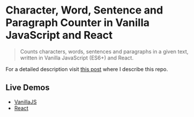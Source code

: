# Character, Word, Sentence and Paragraph Counter in Vanilla JavaScript and React

> Counts characters, words, sentences and paragraphs in a given text, written in Vanilla JavaScript (ES6+) and React.

For a detailed description visit [this post](http://esausilva.com/2017/08/26/character-word-sentence-paragraph-counter-in-vanilla-javascript-and-react/) where I describe this repo.

## Live Demos

 - [VanillaJS](https://codepen.io/esausilva/pen/WEgeMy)
 - [React](https://stackblitz.com/edit/character-word-sentence-and-paragraph-counter)
